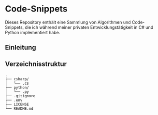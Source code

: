 # Code-Snippets
Dieses Repository enthält eine Sammlung von Algorithmen und Code-Snippets, die ich während meiner privaten Entwicklungstätigkeit in C# und Python implementiert habe.

## Einleitung

## Verzeichnisstruktur

```
.
├── csharp/
│   └── .cs
├── python/
│   └── .py
├── .gitignore
├── .env
├── LICENSE
└── README.md
```
